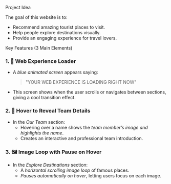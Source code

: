 Project Idea

The goal of this website is to:
- Recommend amazing tourist places to visit.
- Help people explore destinations visually.
- Provide an engaging experience for travel lovers.

Key Features (3 Main Elements)

### 1. 🔵 Web Experience Loader
- A *blue animated screen* appears saying:
  > "YOUR WEB EXPERIENCE IS LOADING RIGHT NOW"
- This screen shows when the user scrolls or navigates between sections, giving a cool transition effect.

### 2. 👤 Hover to Reveal Team Details
- In the *Our Team* section:
  - Hovering over a name shows the *team member’s image and highlights the name*.
  - Creates an interactive and professional team introduction.

### 3. 🖼 Image Loop with Pause on Hover
- In the *Explore Destinations* section:
  - A *horizontal scrolling image loop* of famous places.
  - *Pauses automatically on hover*, letting users focus on each image.

